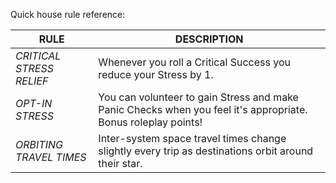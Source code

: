 
Quick house rule reference:

| **RULE**                 | **DESCRIPTION**                                                                                               |
| ------------------------ | ------------------------------------------------------------------------------------------------------------- |
| *CRITICAL STRESS RELIEF* | Whenever you roll a Critical Success you reduce your Stress by 1.                                             |
| *OPT-IN STRESS*          | You can volunteer to gain Stress and make Panic Checks when you feel it's appropriate. Bonus roleplay points! |
| *ORBITING TRAVEL TIMES*  | Inter-system space travel times change slightly every trip as destinations orbit around their star.           |
